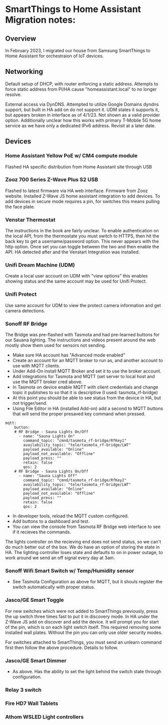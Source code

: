 # SmartThings to Home Assistant Migration notes:
## Overview
In February 2023, I migrated our house from Samsung SmartThings to Home Assistant for orchestraion of IoT devices.

## Networking
Default setup of DHCP, with router enforcing a static address. Attempts to force static address from PI/HA cause "homeassistant.local" to no longer resolve.

External access via DynDNS. Attempted to utilize Google Domains dyndns support, but built in HA add on do not support it. UDM states it supports it, but appears broken in interface as of 4/1/23. Not shown as a valid provider option. Additionally unclear how this works with primary T-Mobile 5G home service as we have only a dedicated IPv6 address. Revisit at a later date.

## Devices
### Home Assistant Yellow PoE w/ CM4 compute module
Flashed HA specific distribution from Home Assistant site through USB

### Zooz 700 Series Z-Wave Plus S2 USB
Flashed to latest firmware via HA web interface. Firmware from Zooz website. Installed Z-Wave JS home assistant integration to add devices. To add devices in secure mode requires a pin, for switches this means pulling the face plate.

### Venstar Thermostat
The instructions in the book are fairly unclear. To enable authentication on the local API, from the thermostate you must switch to HTTPS, then hit the back key to get a username/password option. This never appears with the http option. Once set you can toggle between the two and then enable the API. HA detected after and the Venstart Integration was installed.

### Unifi Dream Machine (UDM)
Create a local user account on UDM with "view options" this enables showing status and the same account may be used for Unifi Protect.

### Unifi Protect 
Use same account for UDM to view the protect camera information and get camera detections.

### Sonoff RF Bridge
The Bridge was pre-flashed with Tasmota and had pre-learned buttons for our Sauana lighting. The instructions and videos present around the web mostly show them used for sensors not sending.

- Make sure HA account has "Advanced mode enabled"
- Create an account for an MQTT broker to run as, and another account to use with MQTT clients.
- Under Add-On install MQTT Broker and set it to use the broker account.
- Add integrations for Tasmota and MQTT (set server to local host and use the MQTT broker cred above.
- In Tasmota on device enable MQTT with client credentials and change topic it publishes to so that it is descriptive (I used: tasmota_rf-bridge)
- At this point you should be able to see status from the device in HA, but not trigger/send.
- Using File Editor in HA (installed Add-on) add a second to MQTT buttons that will send the proper presaved key command when pressed.
```
mqtt:
    button:
    # RF Bridge - Sauna Lights On/Off
      - name: "Sauna Lights On"
        command_topic: "cmnd/tasmota_rf-bridge/RfKey1"
        availability_topic: "tele/tasmota_rf-bridge/LWT"
        payload_available: "Online"
        payload_not_available: "Offline"
        payload_press: ""
        retain: false
        qos: 2
    # RF Bridge - Sauna Lights On/Off
      - name: "Sauna Lights Off"
        command_topic: "cmnd/tasmota_rf-bridge/RfKey2"
        availability_topic: "tele/tasmota_rf-bridge/LWT"
        payload_available: "Online"
        payload_not_available: "Offline"
        payload_press: ""
        retain: false
        qos: 2
  ```
  - In developer tools, reload the MQTT custom configured.
  - Add buttons to a dashboard and test.
  - You can view the console from Tasmota RF Bridge web interface to see if it recieves the commands.

The lights controller on the recieving end does not send status, so we can't do much better out of the box. We do have an option of storing the state in HA. The lighting controller loses state and defaults to on in power outage, to work around we send an off signal every day at 3am.

### Sonoff Wifi Smart Switch w/ Temp/Humidity sensor
- See Tasmota Configuration as above for MQTT, but it shouls register the switch automatically with proper status.

### Jasco/GE Smart Toggle
For new switches which were not added to SmartThings previously, press the up switch three times fast to put it in discovery mode. In HA under the Z-Wave JS add on discover and add the device. It will prompt you for start of the pin, which is on each light switch itself. This required removing some installed wall plates. Without the pin you can only use older security modes.

For switches attached to SmartThings, you must send an unlearn command first then follow the above procedure. Details to follow.

### Jasco/GE Smart Dimmer
- As above. Has the ability to set the light behind the switch state through configuration.

### Relay 3 switch

### Fire HD7 Wall Tablets

### Athom WSLED Light controllers



